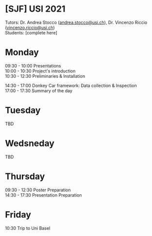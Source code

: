 # [SJF] USI 2021

Tutors: Dr. Andrea Stocco (andrea.stocco@usi.ch), Dr. Vincenzo Riccio (vincenzo.riccio@usi.ch)  
Students: [complete here]  

# Monday

09:30 - 10:00 Presentations  
10:00 - 10:30 Project's introduction  
10:30 - 12:30 Preliminaries & Installation  

14:30 - 17:00 Donkey Car framework: Data collection & Inspection  
17:00 - 17:30 Summary of the day  

# Tuesday

TBD  

# Wedsneday

TBD  

# Thursday

09:30 - 12:30 Poster Preparation  
14:30 - 17:30 Presentation Preparation  

# Friday

10:30 Trip to Uni Basel  
